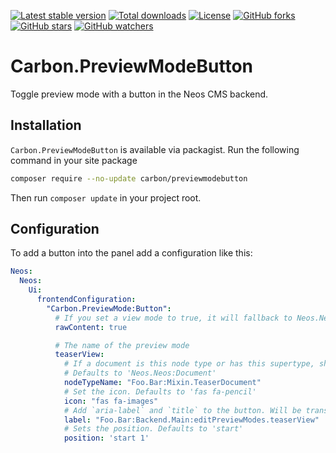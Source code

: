 [![Latest stable version]][packagist] [![Total downloads]][packagist] [![License]][packagist] [![GitHub forks]][fork] [![GitHub stars]][stargazers] [![GitHub watchers]][subscription]

# Carbon.PreviewModeButton

Toggle preview mode with a button in the Neos CMS backend.

## Installation

`Carbon.PreviewModeButton` is available via packagist.
Run the following command in your site package

```bash
composer require --no-update carbon/previewmodebutton
```

Then run `composer update` in your project root.

## Configuration

To add a button into the panel add a configuration like this:

```yaml
Neos:
  Neos:
    Ui:
      frontendConfiguration:
        "Carbon.PreviewMode:Button":
          # If you set a view mode to true, it will fallback to Neos.Neos:Document and will have no custom icon or label
          rawContent: true

          # The name of the preview mode
          teaserView:
            # If a document is this node type or has this supertype, show the button. Otherwise it will be hidden
            # Defaults to 'Neos.Neos:Document'
            nodeTypeName: "Foo.Bar:Mixin.TeaserDocument"
            # Set the icon. Defaults to 'fas fa-pencil'
            icon: "fas fa-images"
            # Add `aria-label` and `title` to the button. Will be translated, but can also be a plain text
            label: "Foo.Bar:Backend.Main:editPreviewModes.teaserView"
            # Sets the position. Defaults to 'start'
            position: 'start 1'
```

[packagist]: https://packagist.org/packages/carbon/previewmodebutton
[latest stable version]: https://poser.pugx.org/carbon/previewmodebutton/v/stable
[total downloads]: https://poser.pugx.org/carbon/previewmodebutton/downloads
[license]: https://poser.pugx.org/carbon/previewmodebutton/license
[github forks]: https://img.shields.io/github/forks/CarbonPackages/Carbon.PreviewModeButton.svg?style=social&label=Fork
[github stars]: https://img.shields.io/github/stars/CarbonPackages/Carbon.PreviewModeButton.svg?style=social&label=Stars
[github watchers]: https://img.shields.io/github/watchers/CarbonPackages/Carbon.PreviewModeButton.svg?style=social&label=Watch
[fork]: https://github.com/CarbonPackages/Carbon.PreviewModeButton/fork
[stargazers]: https://github.com/CarbonPackages/Carbon.PreviewModeButton/stargazers
[subscription]: https://github.com/CarbonPackages/Carbon.PreviewModeButton/subscription
